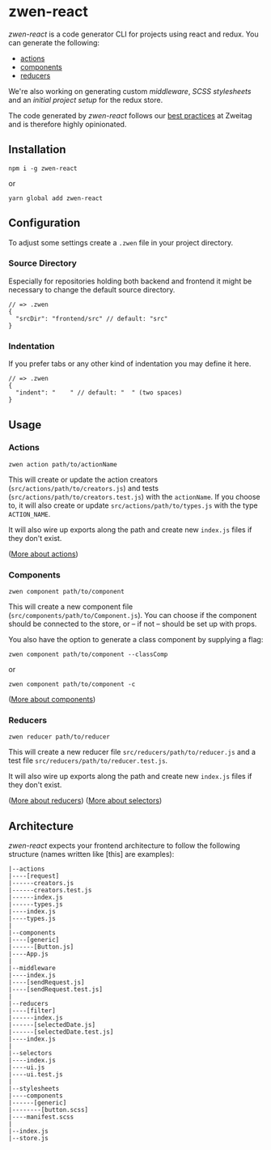 # zwen-react

*zwen-react* is a code generator CLI for projects using react and redux. You can generate the following:

* [actions](docs/action.md)
* [components](docs/component.md)
* [reducers](docs/reducer.md)

We're also working on generating custom _middleware_, _SCSS stylesheets_ and an _initial project setup_ for the redux store.

The code generated by *zwen-react* follows our [best practices](docs/introduction.md) at Zweitag and is therefore highly opinionated.

## Installation
```
npm i -g zwen-react
```
or
```
yarn global add zwen-react
```

## Configuration
To adjust some settings create a `.zwen` file in your project directory.

### Source Directory
Especially for repositories holding both backend and frontend it might be necessary to change the default source directory.
```
// => .zwen
{
  "srcDir": "frontend/src" // default: "src"
}
```

### Indentation
If you prefer tabs or any other kind of indentation you may define it here.
```
// => .zwen
{
  "indent": "    " // default: "  " (two spaces)
}
```

## Usage
### Actions
```
zwen action path/to/actionName
```
This will create or update the action creators (`src/actions/path/to/creators.js`) and tests (`src/actions/path/to/creators.test.js`) with the `actionName`. If you choose to, it will also create or update `src/actions/path/to/types.js` with the type `ACTION_NAME`.

It will also wire up exports along the path and create new `index.js` files if they don't exist.

([More about actions](docs/action.md))

### Components
```
zwen component path/to/component
```
This will create a new component file (`src/components/path/to/Component.js`). You can choose if the component should be connected to the store, or – if not – should be set up with props.

You also have the option to generate a class component by supplying a flag:
```
zwen component path/to/component --classComp
```
or
```
zwen component path/to/component -c
```

([More about components](docs/component.md))

### Reducers
```
zwen reducer path/to/reducer
```
This will create a new reducer file `src/reducers/path/to/reducer.js` and a test file `src/reducers/path/to/reducer.test.js`.

It will also wire up exports along the path and create new `index.js` files if they don't exist.

([More about reducers](docs/reducer.md))
([More about selectors](docs/selector.md))

## Architecture

*zwen-react* expects your frontend architecture to follow the following structure (names written like [this] are examples):
```
|--actions
|----[request]
|------creators.js
|------creators.test.js
|------index.js
|------types.js
|----index.js
|----types.js
|
|--components
|----[generic]
|------[Button.js]
|----App.js
|
|--middleware
|----index.js
|----[sendRequest.js]
|----[sendRequest.test.js]
|
|--reducers
|----[filter]
|------index.js
|------[selectedDate.js]
|------[selectedDate.test.js]
|----index.js
|
|--selectors
|----index.js
|----ui.js
|----ui.test.js
|
|--stylesheets
|----components
|------[generic]
|--------[button.scss]
|----manifest.scss
|
|--index.js
|--store.js
```
